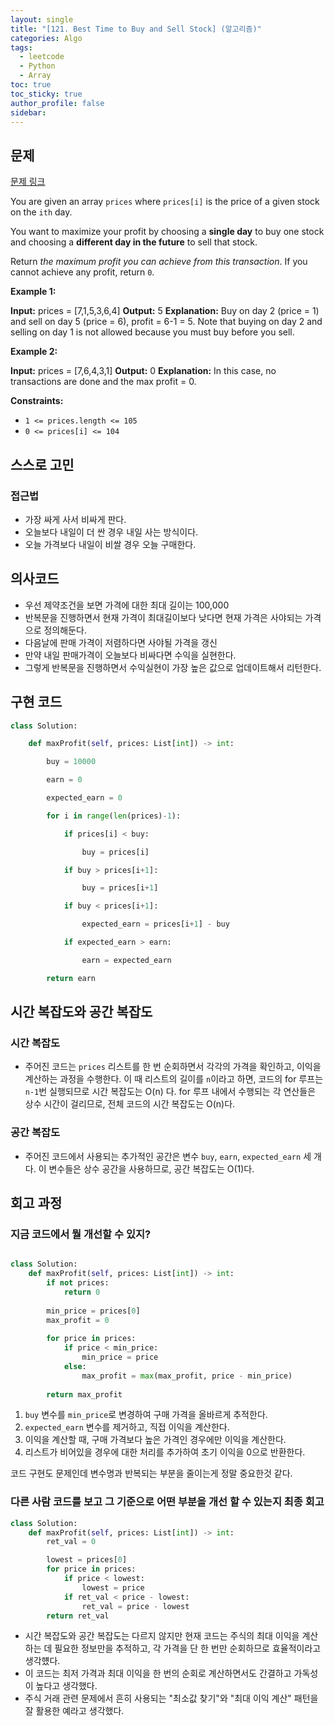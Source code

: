```yaml
---
layout: single
title: "[121. Best Time to Buy and Sell Stock] (알고리즘)"
categories: Algo
tags:
  - leetcode
  - Python
  - Array
toc: true
toc_sticky: true
author_profile: false
sidebar:
---
```


## 문제

[문제 링크](https://leetcode.com/problems/best-time-to-buy-and-sell-stock/?envType=study-plan-v2&envId=top-interview-150)

You are given an array `prices` where `prices[i]` is the price of a given stock on the `ith` day.

You want to maximize your profit by choosing a **single day** to buy one stock and choosing a **different day in the future** to sell that stock.

Return _the maximum profit you can achieve from this transaction_. If you cannot achieve any profit, return `0`.

**Example 1:**

**Input:** prices = [7,1,5,3,6,4]
**Output:** 5
**Explanation:** Buy on day 2 (price = 1) and sell on day 5 (price = 6), profit = 6-1 = 5.
Note that buying on day 2 and selling on day 1 is not allowed because you must buy before you sell.

**Example 2:**

**Input:** prices = [7,6,4,3,1]
**Output:** 0
**Explanation:** In this case, no transactions are done and the max profit = 0.

**Constraints:**

- `1 <= prices.length <= 105`
- `0 <= prices[i] <= 104`
## 스스로 고민

### 접근법

- 가장 싸게 사서 비싸게 판다.
- 오늘보다 내일이 더 싼 경우 내일 사는 방식이다.
- 오늘 가격보다 내일이 비쌀 경우 오늘 구매한다.

## 의사코드

- 우선 제약조건을 보면 가격에 대한 최대 길이는 100,000
- 반복문을 진행하면서 현재 가격이 최대길이보다 낮다면 현재 가격은 사야되는 가격으로 정의해둔다.
- 다음날에 판매 가격이 저렴하다면 사야될 가격을 갱신
- 만약 내일 판매가격이 오늘보다 비싸다면 수익을 실현한다.
- 그렇게 반복문을 진행하면서 수익실현이 가장 높은 값으로 업데이트해서 리턴한다.
  
## 구현 코드

```python
class Solution:

    def maxProfit(self, prices: List[int]) -> int:

        buy = 10000

        earn = 0

        expected_earn = 0

        for i in range(len(prices)-1):

            if prices[i] < buy:

                buy = prices[i]

            if buy > prices[i+1]:

                buy = prices[i+1]

            if buy < prices[i+1]:

                expected_earn = prices[i+1] - buy

            if expected_earn > earn:

                earn = expected_earn

        return earn
```

## 시간 복잡도와 공간 복잡도

### 시간 복잡도

- 주어진 코드는 `prices` 리스트를 한 번 순회하면서 각각의 가격을 확인하고, 이익을 계산하는 과정을 수행한다. 이 때 리스트의 길이를 `n`이라고 하면, 코드의 for 루프는 `n-1`번 실행되므로 시간 복잡도는 O(n) 다. for 루프 내에서 수행되는 각 연산들은 상수 시간이 걸리므로, 전체 코드의 시간 복잡도는 O(n)다.
### 공간 복잡도

- 주어진 코드에서 사용되는 추가적인 공간은 변수 `buy`, `earn`, `expected_earn` 세 개다. 이 변수들은 상수 공간을 사용하므로, 공간 복잡도는 O(1)다.


## 회고 과정

### 지금 코드에서 뭘 개선할 수 있지?

```python 

class Solution:
    def maxProfit(self, prices: List[int]) -> int:
        if not prices:
            return 0
        
        min_price = prices[0]
        max_profit = 0
        
        for price in prices:
            if price < min_price:
                min_price = price
            else:
                max_profit = max(max_profit, price - min_price)
        
        return max_profit

```

1. `buy` 변수를 `min_price`로 변경하여 구매 가격을 올바르게 추적한다.
2. `expected_earn` 변수를 제거하고, 직접 이익을 계산한다.
3. 이익을 계산할 때, 구매 가격보다 높은 가격인 경우에만 이익을 계산한다.
4. 리스트가 비어있을 경우에 대한 처리를 추가하여 초기 이익을 0으로 반환한다.

코드 구현도 문제인데 변수명과 반복되는 부분을 줄이는게 정말 중요한것 같다.

### 다른 사람 코드를 보고 그 기준으로 어떤 부분을 개선 할 수 있는지 최종 회고

```python
class Solution:
    def maxProfit(self, prices: List[int]) -> int:
        ret_val = 0

        lowest = prices[0]
        for price in prices:
            if price < lowest:
                lowest = price
            if ret_val < price - lowest:
                ret_val = price - lowest
        return ret_val
```

- 시간 복잡도와 공간 복잡도는 다르지 않지만 현재 코드는 주식의 최대 이익을 계산하는 데 필요한 정보만을 추적하고, 각 가격을 단 한 번만 순회하므로 효율적이라고 생각헀다. 
- 이 코드는 최저 가격과 최대 이익을 한 번의 순회로 계산하면서도 간결하고 가독성이 높다고 생각했다. 
- 주식 거래 관련 문제에서 흔히 사용되는 "최소값 찾기"와 "최대 이익 계산" 패턴을 잘 활용한 예라고 생각했다.
